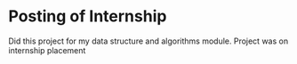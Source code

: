 # Posting of Internship

Did this project for my data structure and algorithms module. Project was on internship placement
